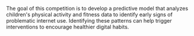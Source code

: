 The goal of this competition is to develop a predictive model that analyzes children's physical activity and fitness data to identify early signs of problematic internet use. Identifying these patterns can help trigger interventions to encourage healthier digital habits.
